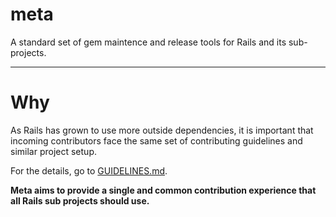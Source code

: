 # meta

A standard set of gem maintence and release tools for Rails and its sub-projects.

---

# Why

As Rails has grown to use more outside dependencies, it is important that incoming contributors face the same set of contributing guidelines and similar project setup.

For the details, go to [GUIDELINES.md](GUIDELINES.md).

**Meta aims to provide a single and common contribution experience that all Rails sub projects should use.**

